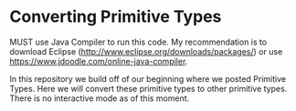 # Converting Primitive Types
MUST use Java Compiler to run this code. My recommendation is to download Eclipse (http://www.eclipse.org/downloads/packages/) or use https://www.jdoodle.com/online-java-compiler.

In this repository we build off of our beginning where we posted Primitive Types.
Here we will convert these primitive types to other primitive types.
There is no interactive mode as of this moment.
